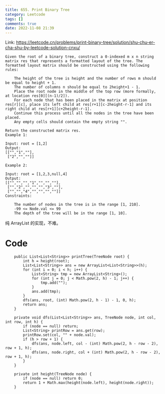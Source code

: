 ```yaml
---
title: 655. Print Binary Tree
category: Leetcode
tags: []
comments: true
date: 2022-11-08 21:39
---
```




Link: https://leetcode.cn/problems/print-binary-tree/solution/shu-chu-er-cha-shu-by-leetcode-solution-cnxu/

    Given the root of a binary tree, construct a 0-indexed m x n string matrix res that represents a formatted layout of the tree. The formatted layout matrix should be constructed using the following rules:

    	The height of the tree is height and the number of rows m should be equal to height + 1.
    	The number of columns n should be equal to 2height+1 - 1.
    	Place the root node in the middle of the top row (more formally, at location res[0][(n-1)/2]).
    	For each node that has been placed in the matrix at position res[r][c], place its left child at res[r+1][c-2height-r-1] and its right child at res[r+1][c+2height-r-1].
    	Continue this process until all the nodes in the tree have been placed.
    	Any empty cells should contain the empty string "".

    Return the constructed matrix res.
    Example 1:

    Input: root = [1,2]
    Output:
    [["","1",""],
     ["2","",""]]

    Example 2:

    Input: root = [1,2,3,null,4]
    Output:
    [["","","","1","","",""],
     ["","2","","","","3",""],
     ["","","4","","","",""]]
    Constraints:

    	The number of nodes in the tree is in the range [1, 210].
    	-99 <= Node.val <= 99
    	The depth of the tree will be in the range [1, 10].

纯 ArrayList 的实现，不难。

# Code

```
    public List<List<String>> printTree(TreeNode root) {
        int h = height(root);
        List<List<String>> ans = new ArrayList<List<String>>(h);
        for (int i = 0; i < h; i++) {
            List<String> tmp = new ArrayList<String>();
            for (int j = 0; j < Math.pow(2, h) - 1; j++) {
                tmp.add("");
            }
            ans.add(tmp);
        }
        dfs(ans, root, (int) Math.pow(2, h - 1) - 1, 0, h);
        return ans;
    }

    private void dfs(List<List<String>> ans, TreeNode node, int col, int row, int h) {
        if (node == null) return;
        List<String> printRow = ans.get(row);
        printRow.set(col, "" + node.val);
        if (h > row + 1) {
            dfs(ans, node.left, col - (int) Math.pow(2, h - row - 2), row + 1, h);
            dfs(ans, node.right, col + (int) Math.pow(2, h - row - 2), row + 1, h);
        }
    }

    private int height(TreeNode node) {
        if (node == null) return 0;
        return 1 + Math.max(height(node.left), height(node.right));
    }
```
